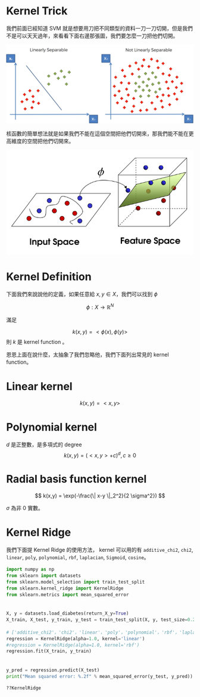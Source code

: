 

# Kernel Trick

我們前面已經知道 SVM 就是想要用刀把不同類型的資料一刀一刀切開，但是我們不是可以天天過年，來看看下面右邊那張圖，我們要怎麼一刀把他們切開。



![SVM nolinear](../../../images/SVM_nolinear_example.png)


核函數的簡單想法就是如果我們不能在這個空間把他們切開來，那我們能不能在更高維度的空間把他們切開來。


![kernel trick](../../../images/Kernel_Function_Pic.png)


# Kernel Definition

下面我們來說說他的定義，如果任意給 $x,y \in X$，我們可以找到 $\phi$ 

$$
\phi : X \longrightarrow {\mathbb R}^N
$$

滿足

$$
k(x,y) = <\phi(x), \phi(y)>
$$
則 $k$ 是 kernel function 。 <br>

恩恩上面在說什麼，太抽象了我們忽略他，我們下面列出常見的 kernel function。



# Linear kernel

$$
k(x,y) =  <x,y>
$$

# Polynomial kernel
$d$ 是正整數，是多項式的 degree 
$$
k(x,y) = (<x,y> + c)^d, c \geq 0
$$

# Radial basis function kernel

$$
k(x,y) = \exp(-\frac{\| x-y \|_2^2}{2 \sigma^2})
$$

$\sigma$ 為非 0 實數。



# Kernel Ridge

我們下面提 Kernel Ridge 的使用方法， kernel 可以用的有 ``additive_chi2``, ``chi2``,
``linear``, ``poly``, ``polynomial``, ``rbf``, 
``laplacian``, ``Sigmoid``, ``cosine``。



```python 
import numpy as np
from sklearn import datasets
from sklearn.model_selection import train_test_split
from sklearn.kernel_ridge import KernelRidge
from sklearn.metrics import mean_squared_error


X, y = datasets.load_diabetes(return_X_y=True)
X_train, X_test, y_train, y_test = train_test_split(X, y, test_size=0.2, random_state=87)

# ['additive_chi2'，'chi2'，'linear'，'poly'，'polynomial'，'rbf'，'laplacian'，'Sigmoid'，'cosine']
regression = KernelRidge(alpha=1.0, kernel='linear')
#regression = KernelRidge(alpha=1.0, kernel='rbf')
regression.fit(X_train, y_train)


y_pred = regression.predict(X_test)
print("Mean squared error: %.2f" % mean_squared_error(y_test, y_pred))

```


```python 
??KernelRidge
```
